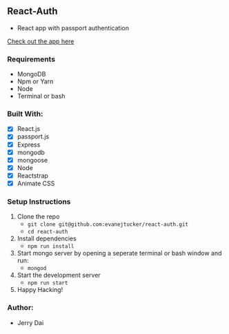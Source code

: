 ## React-Auth
* React app with passport authentication

[Check out the app here](https://react-auth-simple.herokuapp.com/)

### Requirements
* MongoDB
* Npm or Yarn
* Node
* Terminal or bash

### Built With:
- [x]  React.js
- [x]  passport.js
- [x]  Express
- [x]  mongodb
- [x]  mongoose
- [x]  Node
- [x]  Reactstrap
- [x]  Animate CSS

### Setup Instructions
1. Clone the repo 
    * `git clone git@github.com:evanejtucker/react-auth.git`
    * `cd react-auth`
2. Install dependencies
    * `npm run install`
3. Start mongo server by opening a seperate terminal or bash window and run:
    * `mongod`
4. Start the development server
    * `npm run start`
5. Happy Hacking!

### Author:
* Jerry Dai

    
